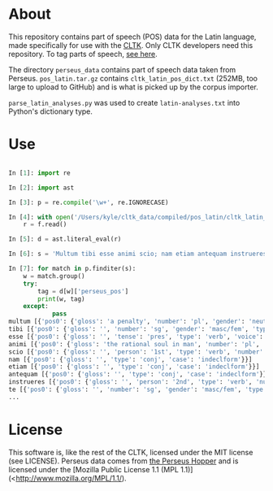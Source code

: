 # About

This repository contains part of speech (POS) data for the Latin language, made specifically for use with the [CLTK](https://github.com/kylepjohnson/cltk). Only CLTK developers need this repository. To tag parts of speech, [see here](http://docs.cltk.org/en/latest/classical_latin.html#pos-tagging).

The directory `perseus_data` contains part of speech data taken from Perseus. `pos_latin.tar.gz` contains `cltk_latin_pos_dict.txt` (252MB, too large to upload to GitHub) and is what is picked up by the corpus importer.

`parse_latin_analyses.py` was used to create `latin-analyses.txt` into Python's dictionary type. 

# Use
``` python

In [1]: import re

In [2]: import ast

In [3]: p = re.compile('\w+', re.IGNORECASE)

In [4]: with open('/Users/kyle/cltk_data/compiled/pos_latin/cltk_latin_pos_dict.txt') as f:
    r = f.read()

In [5]: d = ast.literal_eval(r)

In [6]: s = 'Multum tibi esse animi scio; nam etiam antequam instrueres te praeceptis salutaribus et dura vincentibus, satis adversus fortunam placebas tibi, et multo magis postquam cum illa manum conseruisti viresque expertus es tuas, quae numquam certam dare fiduciam sui possunt nisi cum multae difficultates hinc et illinc apparuerunt, aliquando vero et propius accesserunt.'

In [7]: for match in p.finditer(s):
    w = match.group()
    try:
        tag = d[w]['perseus_pos']
        print(w, tag)
    except:
            pass
multum [{'pos0': {'gloss': 'a penalty', 'number': 'pl', 'gender': 'neut', 'type': 'substantive', 'case': 'gen'}}, {'pos1': {'gloss': '', 'number': 'pl', 'gender': 'masc', 'type': 'substantive', 'case': 'gen'}}, {'pos2': {'gloss': '', 'number': 'pl', 'gender': 'neut', 'type': 'substantive', 'case': 'gen'}}, {'pos3': {'gloss': '', 'number': 'pl', 'gender': 'masc', 'type': 'substantive', 'case': 'gen'}}, {'pos4': {'gloss': '', 'number': 'sg', 'gender': 'masc', 'type': 'substantive', 'case': 'acc'}}, {'pos5': {'gloss': '', 'number': 'sg', 'gender': 'neut', 'type': 'substantive', 'case': 'nom'}}, {'pos6': {'gloss': '', 'number': 'sg', 'gender': 'neut', 'type': 'substantive', 'case': 'acc'}}, {'pos6': {'gloss': '', 'number': 'sg', 'gender': 'neut', 'type': 'substantive', 'case': 'acc'}}, {'pos6': {'gloss': '', 'number': 'sg', 'gender': 'neut', 'type': 'substantive', 'case': 'acc'}}]
tibi [{'pos0': {'gloss': '', 'number': 'sg', 'gender': 'masc/fem', 'type': 'substantive', 'case': 'dat'}}, {'pos0': {'gloss': '', 'number': 'sg', 'gender': 'masc/fem', 'type': 'substantive', 'case': 'dat'}}]
esse [{'pos0': {'gloss': '', 'tense': 'pres', 'type': 'verb', 'voice': 'act'}}, {'pos1': {'gloss': '', 'tense': 'pres', 'type': 'verb', 'voice': 'act'}}]
animi [{'pos0': {'gloss': 'the rational soul in man', 'number': 'pl', 'gender': 'masc', 'type': 'substantive', 'case': 'voc'}}, {'pos0': {'gloss': 'the rational soul in man', 'number': 'pl', 'gender': 'masc', 'type': 'substantive', 'case': 'voc'}}, {'pos1': {'gloss': 'the rational soul in man', 'number': 'sg', 'gender': 'masc', 'type': 'substantive', 'case': 'gen'}}]
scio [{'pos0': {'gloss': '', 'person': '1st', 'type': 'verb', 'number': 'sg', 'tense': 'pres', 'voice': 'act', 'mood': 'ind'}}, {'pos1': {'gloss': 'knowing', 'number': 'sg', 'gender': 'neut', 'type': 'substantive', 'case': 'abl'}}, {'pos2': {'gloss': 'knowing', 'number': 'sg', 'gender': 'masc', 'type': 'substantive', 'case': 'abl'}}, {'pos3': {'gloss': 'knowing', 'number': 'sg', 'gender': 'neut', 'type': 'substantive', 'case': 'dat'}}, {'pos4': {'gloss': 'knowing', 'number': 'sg', 'gender': 'masc', 'type': 'substantive', 'case': 'dat'}}]
nam [{'pos0': {'gloss': '', 'type': 'conj', 'case': 'indeclform'}}]
etiam [{'pos0': {'gloss': '', 'type': 'conj', 'case': 'indeclform'}}]
antequam [{'pos0': {'gloss': '', 'type': 'conj', 'case': 'indeclform'}}]
instrueres [{'pos0': {'gloss': '', 'person': '2nd', 'type': 'verb', 'number': 'sg', 'tense': 'imperf', 'voice': 'act', 'mood': 'subj'}}]
te [{'pos0': {'gloss': '', 'number': 'sg', 'gender': 'masc/fem', 'type': 'substantive', 'case': 'abl'}}, {'pos0': {'gloss': '', 'number': 'sg', 'gender': 'masc/fem', 'type': 'substantive', 'case': 'abl'}}, {'pos1': {'gloss': '', 'number': 'sg', 'gender': 'masc/fem', 'type': 'substantive', 'case': 'acc'}}, {'pos1': {'gloss': '', 'number': 'sg', 'gender': 'masc/fem', 'type': 'substantive', 'case': 'acc'}}]
...
```

# License

This software is, like the rest of the CLTK, licensed under the MIT license (see LICENSE). Perseus data comes from [the Perseus Hopper](sourceforge.net/projects/perseus-hopper) and is licensed under the [Mozilla Public License 1.1 (MPL 1.1)](<http://www.mozilla.org/MPL/1.1/).